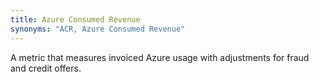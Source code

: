 ```yaml
---
title: Azure Consumed Revenue
synonyms: "ACR, Azure Consumed Revenue"
---
```


A metric that measures invoiced Azure usage with adjustments for fraud and credit offers.
